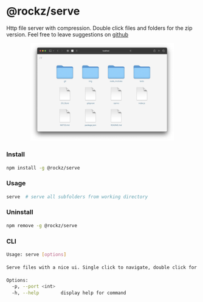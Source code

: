 # @rockz/serve
Http file server with compression. Double click files and folders for the zip version. Feel free to leave suggestions on [github](https://github.com/Rockz-one/serve/issues/1)

<p align="center">
    <img width="75%" src="tests/example.png"/>
</p>

### Install
```bash
npm install -g @rockz/serve
```

### Usage
```bash
serve  # serve all subfolders from working directory
```

### Uninstall
```bash
npm remove -g @rockz/serve
```

### CLI 
```bash
Usage: serve [options]

Serve files with a nice ui. Single click to navigate, double click for a zip

Options:
  -p, --port <int>
  -h, --help        display help for command
```